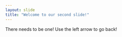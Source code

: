 ```yaml
---
layout: slide
title: "Welcome to our second slide!"
---
```

There needs to be one! 
Use the left arrow to go back!
